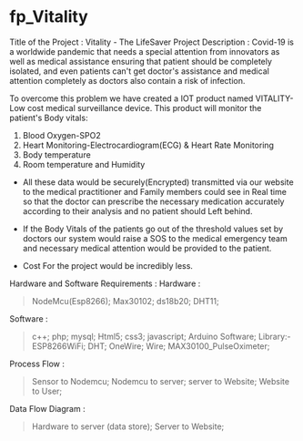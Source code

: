 # fp_Vitality
Title of the Project :
Vitality - The LifeSaver Project
Description :
Covid-19 is a worldwide pandemic that needs a special attention from innovators as well as medical assistance ensuring that patient should be completely isolated, and even patients can't get doctor's assistance and medical attention completely as doctors also contain a risk of infection.

To overcome this problem we have created a IOT product named VITALITY- Low cost medical surveillance device. This product will monitor the patient's Body vitals:
1. Blood Oxygen-SPO2
2. Heart Monitoring-Electrocardiogram(ECG) & Heart Rate Monitoring
3. Body temperature
4. Room temperature and Humidity

* All these data would be securely(Encrypted) 
 transmitted via our website to the medical practitioner and Family members could see in Real time so that the doctor can prescribe the necessary medication accurately according to their analysis and no patient should Left behind.

* If the Body Vitals of the patients go out of the threshold values set by doctors our system would raise a SOS to the medical emergency team and necessary medical attention would be provided to the patient.

* Cost For the project would be incredibly less.

Hardware and Software Requirements :
Hardware :
> NodeMcu(Esp8266);
> Max30102; 
> ds18b20;
> DHT11;

Software :
>c++;
>php;
>mysql;
>Html5;
>css3;
>javascript;
>Arduino Software;
Library:-
>ESP8266WiFi;
>DHT;
>OneWire;
>Wire;
>MAX30100_PulseOximeter;

Process Flow :
>Sensor to Nodemcu;
>Nodemcu to server;
>server to Website;
>Website to User;

Data Flow Diagram :
>Hardware to server (data store);
>Server to Website;

